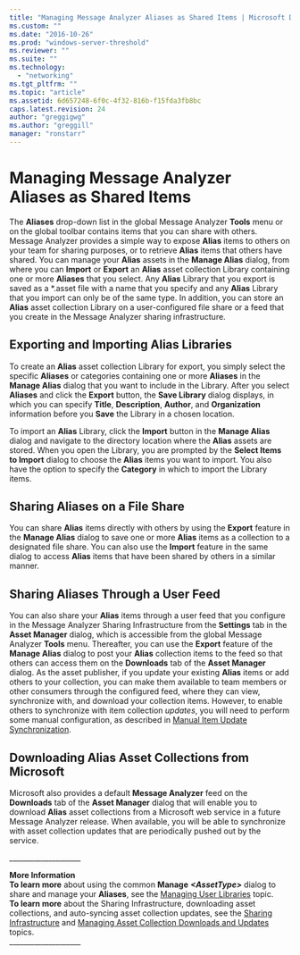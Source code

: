 ```yaml
---
title: "Managing Message Analyzer Aliases as Shared Items | Microsoft Docs"
ms.custom: ""
ms.date: "2016-10-26"
ms.prod: "windows-server-threshold"
ms.reviewer: ""
ms.suite: ""
ms.technology: 
  - "networking"
ms.tgt_pltfrm: ""
ms.topic: "article"
ms.assetid: 6d657248-6f0c-4f32-816b-f15fda3fb8bc
caps.latest.revision: 24
author: "greggigwg"
ms.author: "greggill"
manager: "ronstarr"
---
```

# Managing Message Analyzer Aliases as Shared Items
The **Aliases** drop-down list in the global Message Analyzer **Tools** menu or on the global toolbar contains items that you can share with others. Message Analyzer provides a simple way to expose **Alias** items to others on your team for sharing purposes, or to retrieve **Alias** items that others have shared. You can manage your **Alias** assets in the **Manage Alias** dialog, from where you can **Import** or **Export** an **Alias** asset collection Library containing one or more **Aliases** that you select. Any **Alias** Library that you export is saved as a \*.asset file with a name that you specify and any **Alias** Library that you import can only be of the same type. In addition, you can store an **Alias** asset collection Library on a user-configured file share or a feed that you create in the Message Analyzer sharing infrastructure.  
  
## Exporting and Importing Alias Libraries  
 To create an **Alias** asset collection Library for export, you simply select the specific **Aliases** or categories containing one or more **Aliases** in the **Manage Alias** dialog that you want to include in the Library. After you select **Aliases** and click the **Export** button, the **Save Library** dialog displays, in which you can specify **Title**, **Description**, **Author**, and **Organization** information before you **Save** the Library in a chosen location.  
  
 To import an **Alias** Library, click the **Import** button in the **Manage Alias** dialog and navigate to the directory location where the **Alias** assets are stored. When you open the Library, you are prompted by the **Select Items to Import** dialog to choose the **Alias** items you want to import. You also have the option to specify the **Category** in which to import the Library items.  
  
## Sharing Aliases on a File Share  
 You can share **Alias** items directly with others by using the **Export** feature in the **Manage Alias** dialog to save one or more **Alias** items as a collection to a designated file share. You can also use the **Import** feature in the same dialog to access **Alias** items that have been shared by others in a similar manner.  
  
## Sharing Aliases Through a User Feed  
 You can also share your **Alias** items through a user feed that you configure in the Message Analyzer Sharing Infrastructure from the **Settings** tab in the **Asset Manager** dialog, which is accessible from the global Message Analyzer **Tools** menu. Thereafter, you can use the **Export** feature of the **Manage Alias** dialog to post your **Alias** collection items to the feed so that others can access them on the **Downloads** tab of the **Asset Manager** dialog. As the asset publisher, if you update your existing **Alias** items or add others to your collection, you can make them available to team members or other consumers through the configured feed, where they can view, synchronize with, and download your collection items. However, to enable others to synchronize with item collection *updates*, you will need to perform some manual configuration, as described in [Manual Item Update Synchronization](manual-item-update-synchronization.md).  
  
## Downloading Alias Asset Collections from Microsoft  
 Microsoft also provides a default **Message Analyzer** feed on the **Downloads** tab of the **Asset Manager** dialog that will enable you to download **Alias** asset collections from a Microsoft web service in a future Message Analyzer release. When available, you will be able to synchronize with asset collection updates that are periodically pushed out by the service.  
  
 ___________________\_  
  
 **More Information**   
 **To learn more** about using the common **Manage** ***\<AssetType>*** dialog to share and manage your **Aliases**, see the [Managing User Libraries](managing-user-libraries.md) topic.  
**To learn more** about the Sharing Infrastructure, downloading asset collections, and auto-syncing asset collection updates, see the [Sharing Infrastructure](sharing-infrastructure.md) and [Managing Asset Collection Downloads and Updates](managing-asset-collection-downloads-and-updates.md) topics.  
___________________\_